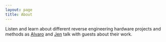 ```yaml
---
layout: page
title: About
---
```


Listen and learn about different reverse engineering hardware projects and methods as [Alvaro](https://twitter.com/alvaroprieto) and [Jen](https://twitter.com/rebelbotjen) talk with guests about their work.
